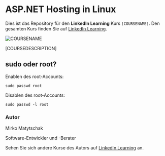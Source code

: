 # ASP.NET Hosting in Linux

Dies ist das Repository für den **LinkedIn Learning** Kurs `[COURSENAME]`. Den gesamten Kurs finden Sie auf [LinkedIn Learning][lil-course-url].

![COURSENAME][lil-thumbnail-url] 

[COURSEDESCRIPTION]

## sudo oder root?
Enablen des root-Accounts:
```
sudo passwd root
```
Disablen des root-Accounts:
```
sudo passwd -l root
```

### Autor

Mirko Matytschak

Software-Entwickler und -Berater

Sehen Sie sich andere Kurse des Autors auf [LinkedIn Learning](https://www.linkedin.com/learning/instructors/name_des_autors) an.

[0]: # (Replace these placeholder URLs with actual course URLs)
[lil-course-url]: https://www.linkedin.com
[lil-thumbnail-url]: https:
